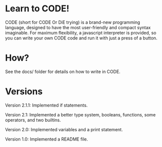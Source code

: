 # Learn to CODE!
CODE (short for CODE Or DiE trying) is a brand-new programming language, designed to have the most user-friendly and compact syntax imaginable. For maximum flexibility, a javascript interpreter is provided, so you can write your own CODE code and run it with just a press of a button.

# How?
See the docs/ folder for details on how to write in CODE.

# Versions
Version 2.1.1: Implemented if statements.

Version 2.1: Implemented a better type system, booleans, functions, some operators, and two builtins.

Version 2.0: Implemented variables and a print statement.

Version 1.0: Implemented a README file.
